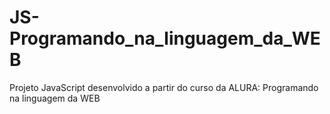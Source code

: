 # JS-Programando_na_linguagem_da_WEB
Projeto JavaScript desenvolvido a partir do curso da ALURA: Programando na linguagem da WEB
